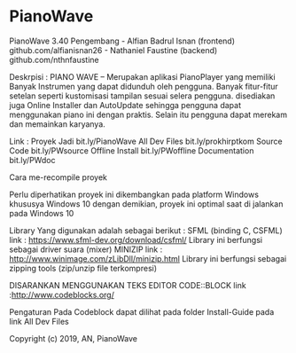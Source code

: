 # PianoWave
PianoWave 3.40
Pengembang	- Alfian Badrul Isnan	(frontend)	github.com/alfianisnan26
		- Nathaniel Faustine	(backend)	github.com/nthnfaustine

Deskrpisi :	
PIANO WAVE – Merupakan aplikasi PianoPlayer yang memiliki Banyak Instrumen yang dapat didunduh oleh pengguna.
Banyak fitur-fitur setelan seperti kustomisasi tampilan sesuai selera pengguna. disediakan juga Online Installer
dan AutoUpdate sehingga pengguna dapat menggunakan piano ini dengan praktis. Selain itu pengguna dapat merekam
dan memainkan karyanya. 


Link :
	Proyek Jadi	bit.ly/PianoWave
	All Dev Files	bit.ly/prokhirptkom
	Source Code	bit.ly/PWsource
	Offline Install	bit.ly/PWoffline
	Documentation	bit.ly/PWdoc

Cara me-recompile proyek

Perlu diperhatikan proyek ini dikembangkan pada platform Windows khususya Windows 10
dengan demikian, proyek ini optimal saat di jalankan pada Windows 10

Library Yang digunakan adalah sebagai berikut :
SFML (binding C, CSFML)
	link : https://www.sfml-dev.org/download/csfml/
	Library ini berfungsi sebagai driver suara (mixer)
MINIZIP	
	link : http://www.winimage.com/zLibDll/minizip.html
	Library ini berfungsi sebagai zipping tools (zip/unzip file terkompresi)

DISARANKAN MENGGUNAKAN TEKS EDITOR CODE::BLOCK 
	link :http://www.codeblocks.org/

Pengaturan Pada Codeblock dapat dilihat pada folder Install-Guide pada link All Dev Files

Copyright (c) 2019, AN, PianoWave
